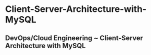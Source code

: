 # Client-Server-Architecture-with-MySQL
## DevOps/Cloud Engineering ~ Client-Server Architecture with MySQL
